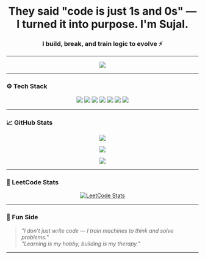 <h1 align="center">They said "code is just 1s and 0s" — I turned it into purpose. I'm Sujal.</h1>
<h3 align="center">I build, break, and train logic to evolve ⚡</h3>

---

<p align="center">
  <img src="https://readme-typing-svg.herokuapp.com?font=Fira+Code&size=22&pause=1000&center=true&width=500&lines=Machine+Learning+Explorer+🤖;Data+Structures+%26+Algorithms+🔥;" />
</p>

---

### ⚙️ Tech Stack

<div align="center">
  <p>
    <img src="https://img.shields.io/badge/C++-00599C?style=for-the-badge&logo=cplusplus&logoColor=white" style="animation: slideIn 0.5s forwards;"/>
    <img src="https://img.shields.io/badge/Python-3776AB?style=for-the-badge&logo=python&logoColor=white" style="animation: slideIn 1s forwards;"/>
    <img src="https://img.shields.io/badge/TensorFlow-FF6F00?style=for-the-badge&logo=tensorflow&logoColor=white" style="animation: slideIn 1.5s forwards;"/>
    <img src="https://img.shields.io/badge/NumPy-013243?style=for-the-badge&logo=numpy&logoColor=white" style="animation: slideIn 2s forwards;"/>
    <img src="https://img.shields.io/badge/Pandas-150458?style=for-the-badge&logo=pandas&logoColor=white" style="animation: slideIn 2.5s forwards;"/>
    <img src="https://img.shields.io/badge/scikit--learn-F7931E?style=for-the-badge&logo=scikit-learn&logoColor=white" style="animation: slideIn 3s forwards;"/>
    <img src="https://img.shields.io/badge/GitHub-181717?style=for-the-badge&logo=github&logoColor=white" style="animation: slideIn 3.5s forwards;"/>
  </p>
</div>

---

### 📈 GitHub Stats

<p align="center">
  <img src="https://github-readme-stats.vercel.app/api?username=Sujal-369-py&show_icons=true&theme=tokyonight" />
</p>
<p align="center">
  <img src="https://github-readme-streak-stats.herokuapp.com/?user=Sujal-369-py&theme=tokyonight" />
</p>
<p align="center">
  <img src="https://github-readme-stats.vercel.app/api/top-langs/?username=Sujal-369-py&layout=compact&theme=tokyonight" />
</p>

---

### 🧠 LeetCode Stats

<p align="center">
  <a href="https://leetcode.com/u/Sujal_369_/">
    <img src="https://leetcard.jacoblin.cool/Sujal_369_?theme=dark&font=baloo&ext=activity" alt="LeetCode Stats" />
  </a>
</p>

---

### 🎯 Fun Side

> *"I don’t just write code — I train machines to think and solve problems."*  
> *"Learning is my hobby, building is my therapy."*

---


